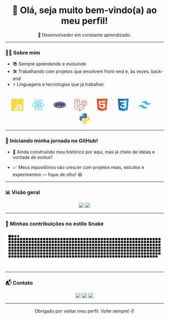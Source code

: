 <!-- README.md personalizado para perfil GitHub -->

<h1 align="center">👋 Olá, seja muito bem-vindo(a) ao meu perfil!</h1>

<p align="center">🚀 Desenvolvedor em constante aprendizado.</p>

---

### 🧑‍💻 Sobre mim<br>

- 📚 Sempre aprendendo e evoluindo
- 🛠️ Trabalhando com projetos que envolvem front-end e, às vezes, back-end
- ⚡ Linguagens e tecnologias que já trabalhei:


<div align="center"><br>
  <img alt="Pedro-Js" height="40" width="40" src="https://raw.githubusercontent.com/devicons/devicon/master/icons/javascript/javascript-plain.svg">&nbsp;&nbsp;&nbsp;&nbsp;&nbsp;&nbsp;
  <img alt="Pedro-React" height="40" width="40" src="https://raw.githubusercontent.com/devicons/devicon/master/icons/react/react-original.svg">&nbsp;&nbsp;&nbsp;&nbsp;&nbsp;&nbsp;
  <img alt="Pedro-PHP" height="40" width="40" src="https://raw.githubusercontent.com/devicons/devicon/master/icons/php/php-original.svg">&nbsp;&nbsp;&nbsp;&nbsp;&nbsp;&nbsp;
  <img alt="Pedro-Laravel" height="40" width="40" src="https://raw.githubusercontent.com/devicons/devicon/master/icons/laravel/laravel-original.svg">&nbsp;&nbsp;&nbsp;&nbsp;&nbsp;&nbsp;
  <img alt="Pedro-HTML" height="40" width="40" src="https://raw.githubusercontent.com/devicons/devicon/master/icons/html5/html5-original.svg">&nbsp;&nbsp;&nbsp;&nbsp;&nbsp;&nbsp;
  <img alt="Pedro-CSS" height="40" width="40" src="https://raw.githubusercontent.com/devicons/devicon/master/icons/css3/css3-original.svg">&nbsp;&nbsp;&nbsp;&nbsp;&nbsp;&nbsp;
  <img alt="Pedro-Tailwind" height="40" width="40" src="https://raw.githubusercontent.com/devicons/devicon/master/icons/tailwindcss/tailwindcss-original.svg">&nbsp;&nbsp;&nbsp;&nbsp;&nbsp;&nbsp;
  <img alt="Pedro-Python" height="40" width="40" src="https://raw.githubusercontent.com/devicons/devicon/master/icons/python/python-original.svg">
</div>


---

### 🚀 Iniciando minha jornada no GitHub!<br>

- 📌 Ainda construindo meu histórico por aqui, mas já cheio de ideias e vontade de evoluir!

- 📈 Meus repositórios vão crescer com projetos reais, estudos e experimentos — fique de olho! 😄

---

### 📊 Visão geral<br>

<div align="center">
  <img src="https://github-readme-streak-stats.herokuapp.com/?user=PedroHenriqueJS&theme=tokyonight&hide_border=false&locale=pt-br"/>
  <img height="195em" src="https://github-readme-stats.vercel.app/api/top-langs/?username=PedroHenriqueJS&layout=compact&langs_count=8&theme=tokyonight&locale=pt-br"/>
</div>

---

### 🐍 Minhas contribuições no estilo Snake<br>

<picture>
  <source
    media="(prefers-color-scheme: dark)"
    srcset="https://raw.githubusercontent.com/platane/snk/output/github-contribution-grid-snake-dark.svg"
  />
  <source
    media="(prefers-color-scheme: light)"
    srcset="https://raw.githubusercontent.com/platane/snk/output/github-contribution-grid-snake.svg"
  />
  <img
    alt="github contribution grid snake animation"
    src="https://raw.githubusercontent.com/platane/snk/output/github-contribution-grid-snake.svg"
  />
</picture>

---

### 📬 Contato<br>

<p align="center">
  <a href="https://www.linkedin.com/in/pedro-henriquejs" target="_blank"><img src="https://img.shields.io/badge/-LinkedIn-0A66C2?style=for-the-badge&logo=linkedin&logoColor=white"/></a>
  <a href="mailto:pedrohjsdev@gmail.com"><img src="https://img.shields.io/badge/-Email-EA4335?style=for-the-badge&logo=gmail&logoColor=white"/></a>
  <a href="https://discord.com/users/pedrohenriquejs" target="_blank"><img src="https://img.shields.io/badge/-Discord-5865F2?style=for-the-badge&logo=discord&logoColor=white"/></a>
</p>

---

<p align="center">Obrigado por visitar meu perfil. Volte sempre! ✌</p>
